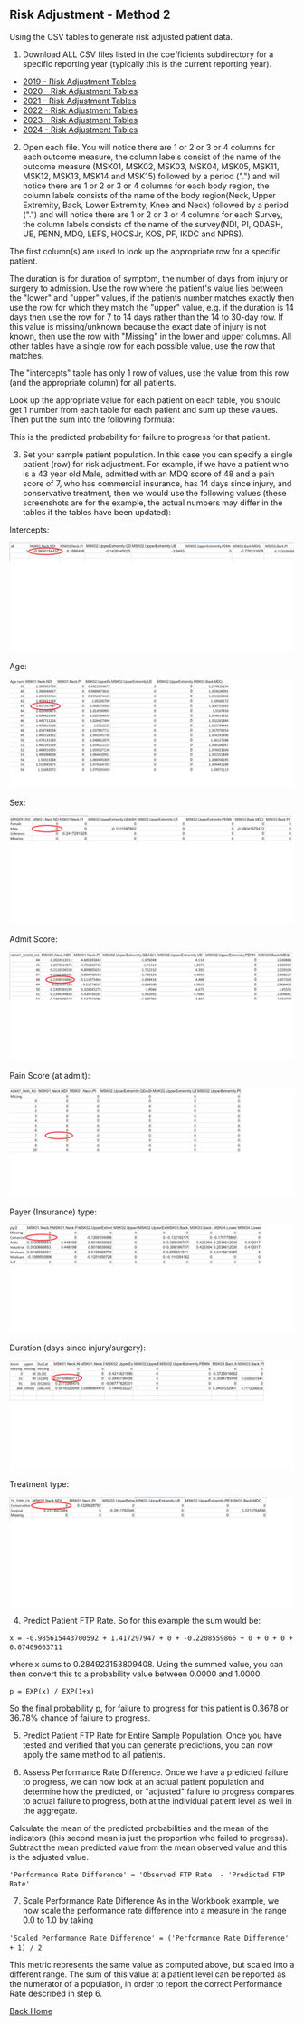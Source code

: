 ## Risk Adjustment - Method 2
Using the CSV tables to generate risk adjusted patient data.

1. Download ALL CSV files listed in the coefficients subdirectory for a specific reporting year (typically this is the current reporting year).

* [2019 - Risk Adjustment Tables](../coefficients/2019)
* [2020 - Risk Adjustment Tables](../coefficients/2020)
* [2021 - Risk Adjustment Tables](../coefficients/2021)
* [2022 - Risk Adjustment Tables](../coefficients/2022)
* [2023 - Risk Adjustment Tables](../coefficients/2023)
* [2024 - Risk Adjustment Tables](../models/2024)

2. Open each file. You will notice there are 1 or 2 or 3 or 4 columns for each outcome measure, the column labels consist of the name of the outcome measure (MSK01, MSK02, MSK03, MSK04, MSK05, MSK11, MSK12, MSK13, MSK14 and MSK15) followed by a period (".") and will notice there are 1 or 2 or 3 or 4 columns for each body region, the column labels consists of the name of the body region(Neck, Upper Extremity, Back, Lower Extremity, Knee and Neck) followed by a period (".") and will notice there are 1 or 2 or 3 or 4 columns for each Survey, the column labels consists of the name of the survey(NDI, PI, QDASH, UE, PENN, MDQ, LEFS, HOOSJr, KOS, PF, IKDC and NPRS).

The first column(s) are used to look up the appropriate row for a specific patient.

The duration is for duration of symptom, the number of days from injury or surgery to admission. Use the row where the patient's value lies between the "lower" and "upper" values, if the patients number matches exactly then use the row for which they match the "upper" value, e.g. if the duration is 14 days then use the row for 7 to 14 days rather than the 14 to 30-day row. If this value is missing/unknown because the exact date of injury is not known, then use the row with "Missing" in the lower and upper columns. All other tables have a single row for each possible value, use the row that matches.

The "intercepts" table has only 1 row of values, use the value from this row (and the appropriate column) for all patients.

Look up the appropriate value for each patient on each table, you should get 1 number from each table for each patient and sum up these values. Then put the sum into the following formula:

This is the predicted probability for failure to progress for that patient.

3. Set your sample patient population. In this case you can specify a single patient (row) for risk adjustment.
For example, if we have a patient who is a 43 year old Male, admitted with an MDQ score of 48 and a pain score of 7, who has commercial insurance, has 14 days since injury, and conservative treatment, then we would use the following values (these screenshots are for the example, the actual numbers may differ in the tables if the tables have been updated):

  Intercepts:

![](intercepts.png)

  Age:

![](age.png)

  Sex:

![](gender.png)

  Admit Score:

![](admit_score.png)

  Pain Score (at admit):

![](admit_pain.png)

  Payer (Insurance) type:

![](payer.png)

  Duration (days since injury/surgery):

![](duration.png)

  Treatment type:

![](treatment.png)

4. Predict Patient FTP Rate.  So for this example the sum would be:

```
x = -0.985615443700592 + 1.417297947 + 0 + -0.2208559866 + 0 + 0 + 0 + 0.07409663711
```
where x sums to 0.284923153809408. Using the summed value, you can then convert this to a probability value between 0.0000 and 1.0000.

```
p = EXP(x) / EXP(1+x)
```

So the final probability p, for failure to progress for this patient is 0.3678 or 36.78% chance of failure to progress.

5. Predict Patient FTP Rate for Entire Sample Population. Once you have tested and verified that you can generate predictions, you can now apply the same method to all patients.

6. Assess Performance Rate Difference. Once we have a predicted failure to progress, we can now look at an actual patient population and determine how the predicted, or "adjusted" failure to progress compares to actual failure to progress, both at the individual patient level as well in the aggregate.

Calculate the mean of the predicted probabilities and the mean of the indicators (this second mean is just the proportion who failed to progress). Subtract the mean predicted value from the mean observed value and this is the adjusted value.

```
'Performance Rate Difference' = 'Observed FTP Rate' - 'Predicted FTP Rate'
```

7. Scale Performance Rate Difference
As in the Workbook example, we now scale the performance rate difference into a measure in the range 0.0 to 1.0 by taking

`'Scaled Performance Rate Difference' = ('Performance Rate Difference' + 1) / 2`

This metric represents the same value as computed above, but scaled into a different range. The sum of this value at a patient level can be reported as the numerator of a population, in order to report the correct Performance Rate described in step 6.

[Back Home](../README.md)
